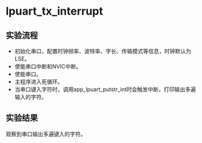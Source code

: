 # lpuart_tx_interrupt

## 实验流程

+ 初始化串口，配置时钟频率、波特率、字长、传输模式等信息，时钟默认为LSE。
+ 使能串口中断和NVIC中断。
+ 使能串口。
+ 主程序进入死循环。
+ 当串口键入字符时，调用app_lpuart_putstr_int时会触发中断，打印输出多遍输入的字符。

## 实验结果

观察到串口输出多遍键入的字符。